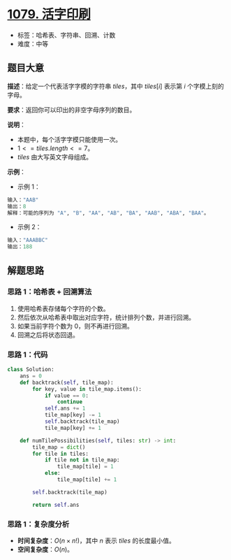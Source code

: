 # [1079. 活字印刷](https://leetcode.cn/problems/letter-tile-possibilities/)

- 标签：哈希表、字符串、回溯、计数
- 难度：中等

## 题目大意

**描述**：给定一个代表活字字模的字符串 $tiles$，其中 $tiles[i]$ 表示第 $i$ 个字模上刻的字母。

**要求**：返回你可以印出的非空字母序列的数目。

**说明**：

- 本题中，每个活字字模只能使用一次。
- $1 <= tiles.length <= 7$。
- $tiles$ 由大写英文字母组成。

**示例**：

- 示例 1：

```python
输入："AAB"
输出：8
解释：可能的序列为 "A", "B", "AA", "AB", "BA", "AAB", "ABA", "BAA"。
```

- 示例 2：

```python
输入："AAABBC"
输出：188
```

## 解题思路

### 思路 1：哈希表 + 回溯算法

1. 使用哈希表存储每个字符的个数。
2. 然后依次从哈希表中取出对应字符，统计排列个数，并进行回溯。
3. 如果当前字符个数为 $0$，则不再进行回溯。
4. 回溯之后将状态回退。

### 思路 1：代码

```python
class Solution:
    ans = 0
    def backtrack(self, tile_map):
        for key, value in tile_map.items():
            if value == 0:
                continue
            self.ans += 1
            tile_map[key] -= 1
            self.backtrack(tile_map)
            tile_map[key] += 1

    def numTilePossibilities(self, tiles: str) -> int:
        tile_map = dict()
        for tile in tiles:
            if tile not in tile_map:
                tile_map[tile] = 1
            else:
                tile_map[tile] += 1

        self.backtrack(tile_map)

        return self.ans
```

### 思路 1：复杂度分析

- **时间复杂度**：$O(n \times n!)$，其中 $n$ 表示 $tiles$  的长度最小值。
- **空间复杂度**：$O(n)$。

